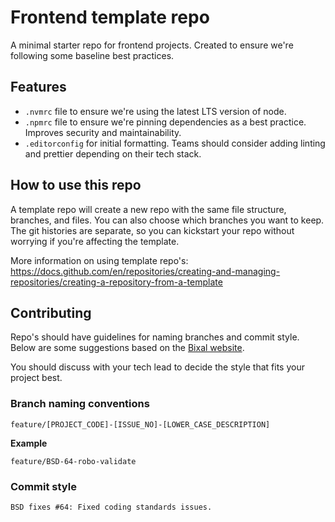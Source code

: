 # Frontend template repo

A minimal starter repo for frontend projects. Created to ensure we're following some baseline best practices.

## Features

- `.nvmrc` file to ensure we're using the latest LTS version of node.
- `.npmrc` file to ensure we're pinning dependencies as a best practice. Improves security and maintainability.
- `.editorconfig` for initial formatting. Teams should consider adding linting and prettier depending on their tech stack.

## How to use this repo

A template repo will create a new repo with the same file structure, branches, and files. You can also choose which branches you want to keep. The git histories are separate, so you can kickstart your repo without worrying if you're affecting the template.

More information on using template repo's:
https://docs.github.com/en/repositories/creating-and-managing-repositories/creating-a-repository-from-a-template

## Contributing

Repo's should have guidelines for naming branches and commit style. Below are some suggestions based on the [Bixal website](https://github.com/Bixal/bixal-site-drupal).

You should discuss with your tech lead to decide the style that fits your project best.

### Branch naming conventions

```
feature/[PROJECT_CODE]-[ISSUE_NO]-[LOWER_CASE_DESCRIPTION]
```

**Example**

```
feature/BSD-64-robo-validate
```

### Commit style

```
BSD fixes #64: Fixed coding standards issues.
```

